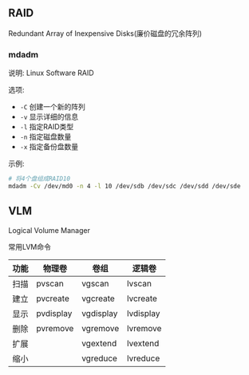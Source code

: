 ## RAID

Redundant Array of Inexpensive Disks(廉价磁盘的冗余阵列)

### mdadm

说明: Linux Software RAID

选项:

* `-C` 创建一个新的阵列
* `-v` 显示详细的信息
* `-l` 指定RAID类型
* `-n` 指定磁盘数量
* `-x` 指定备份盘数量

示例:

```sh
# 将4个盘组成RAID10
mdadm -Cv /dev/md0 -n 4 -l 10 /dev/sdb /dev/sdc /dev/sdd /dev/sde
```

## VLM

Logical Volume Manager

常用LVM命令

| 功能 | 物理卷    | 卷组      | 逻辑卷    |
| ---- | --------- | --------- | --------- |
| 扫描 | pvscan    | vgscan    | lvscan    |
| 建立 | pvcreate  | vgcreate  | lvcreate  |
| 显示 | pvdisplay | vgdisplay | lvdisplay |
| 删除 | pvremove  | vgremove  | lvremove  |
| 扩展 |           | vgextend  | lvextend  |
| 缩小 |           | vgreduce  | lvreduce  |

